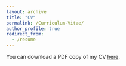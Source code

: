 ```yaml
---
layout: archive
title: "CV"
permalink: /Curriculum-Vitae/
author_profile: true
redirect_from:
  - /resume
---
```


You can download a PDF copy of my CV [here](http://yalequan.github.io/files/Yale_Quan_CV.pdf).